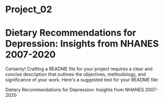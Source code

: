 # Project_02

# Dietary Recommendations for Depression: Insights from NHANES 2007-2020
Certainly! Crafting a README file for your project requires a clear and concise description that outlines the objectives, methodology, and significance of your work. Here's a suggested text for your README file:

Dietary Recommendations for Depression: Insights from NHANES 2007-2020
